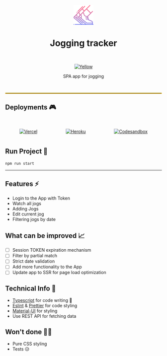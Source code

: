 <div align="center">

![jogging](public/jogging.png)

  <h1>Jogging tracker</h1>
    <br/>

[![Yellow](https://img.shields.io/badge/DEMO%20APP-Yellow-ffbf02?style=for-the-badge&logo=circle?link=https://yellow.systems)](https://yellow.systems/)

SPA app for jogging

<br/>
<hr style="border:1px solid #ffbf02"/>

<div align="left">

## Deployments 🎮

<br/>

<div style="display:flex;flex-direction: row;align-items: center;justify-content: space-around">

[![Vercel](https://img.shields.io/badge/Deployed%20on-VERCEL-black?style=for-the-badge&logo?link=https://run-app-steel.vercel.app/login)](https://run-app-steel.vercel.app/login)

[![Heroku](https://img.shields.io/badge/Deployed%20on-HEROKU-9E7CC1?style=for-the-badge&logo?link=https://jogging-tracker-app-for-yellow.herokuapp.com/login)](https://jogging-tracker-app-for-yellow.herokuapp.com/login)

[![Codesandbox](https://img.shields.io/badge/Deployed%20on-Codesandbox-lightgray?style=for-the-badge&logo?link=https://codesandbox.io/s/jogging-tracker-60yqv)](https://codesandbox.io/s/jogging-tracker-60yqv)
</div>





<div align="left">

## Run Project 🚀

```text
npm run start
```

---

<div align="left">

## Features ⚡

-   Login to the App with Token
-   Watch all jogs
-   Adding Jogs
-   Edit current jog
-   Filtering jogs by date

## What can be improved 📈

-   [ ] Session TOKEN expiration mechanism
-   [ ] Filter by partial match
-   [ ] Strict date validation
-   [ ] Add more functionality to the App
-   [ ] Update app to SSR for page load optimization

## Technical Info 📃

-   <a href="https://www.typescriptlang.org/"> Typescript</a> for code writing 🖤
-   <a href="https://eslint.org/">Eslint</a> & <a href="https://prettier.io/">Prettier</a> for code styling
-   <a href="https://material-ui.com/">Material-UI</a> for styling
-   Use REST API for fetching data

## Won't done 🙅‍♂️

-   Pure CSS styling
-   Tests 😥

</div>
